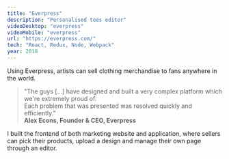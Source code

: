 ```yaml
---
title: "Everpress"
description: "Personalised tees editor"
videoDesktop: "everpress"
videoMobile: "everpress"
url: "https://everpress.com/"
tech: "React, Redux, Node, Webpack"
year: 2018
---
```


Using Everpress, artists can sell clothing merchandise to fans anywhere in the world.


>"The guys [...] have designed and built a very complex platform which we're extremely proud of.<br/> 
Each problem that was presented was resolved quickly and efficiently."<br/>
**Alex Econs, Founder & CEO, Everpress**


I built the frontend of both marketing website and application, where sellers can pick their products, upload a design and manage their own page through an editor.
